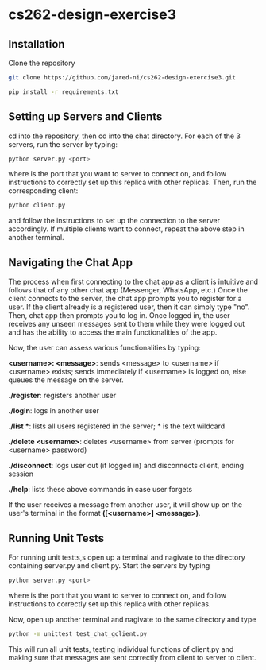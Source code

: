 # cs262-design-exercise3

## Installation
Clone the repository
```bash
git clone https://github.com/jared-ni/cs262-design-exercise3.git
```
```bash
pip install -r requirements.txt 
```

## Setting up Servers and Clients
cd into the repository, then cd into the chat directory.
For each of the 3 servers, run the server by typing:
```bash
python server.py <port>
```
where <port> is the port that you want to server to connect on, and follow instructions to correctly set up this replica with other replicas.
Then, run the corresponding client:
```bash
python client.py
```
and follow the instructions to set up the connection to the server accordingly.
If multiple clients want to connect, repeat the above step in another terminal.

## Navigating the Chat App
The process when first connecting to the chat app as a client is intuitive and follows that of any other chat app (Messenger, WhatsApp, etc.)
Once the client connects to the server, the chat app prompts you to register for a user. If the client already is a 
registered user, then it can simply type "no". Then, chat app then prompts you to log in. Once logged in, the user receives any unseen messages sent to them while they were logged out and has the ability to access the main functionalities of the app.

Now, the user can assess various functionalities by typing:

**\<username\>: \<message\>**: sends \<message\> to \<username\> if \<username\> exists; sends immediately if \<username\> is logged on, else queues the message on the server.

**./register**: registers another user

**./login**: logs in another user

__./list *__: lists all users registered in the server; * is the text wildcard

**./delete \<username\>**: deletes \<username\> from server (prompts for \<username\> password)

**./disconnect**: logs user out (if logged in) and disconnects client, ending session

**./help**: lists these above commands in case user forgets

If the user receives a message from another user, it will show up on the user's 
terminal in the format **([\<username\>] \<message\>)**.


## Running Unit Tests
For running unit testts,s open up a terminal and nagivate to the 
directory containing server.py and client.py. Start the servers by typing
```bash
python server.py <port>
```
where <port> is the port that you want to server to connect on, and follow instructions to correctly set up this replica with other replicas.

Now, open up another terminal and nagivate to the same directory and type
```bash
python -m unittest test_chat_gclient.py
```
This will run all unit tests, testing individual functions of client.py and making
sure that messages are sent correctly from client to server to client.

